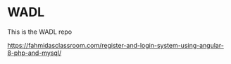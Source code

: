 # WADL

This is the WADL repo

https://fahmidasclassroom.com/register-and-login-system-using-angular-8-php-and-mysql/
